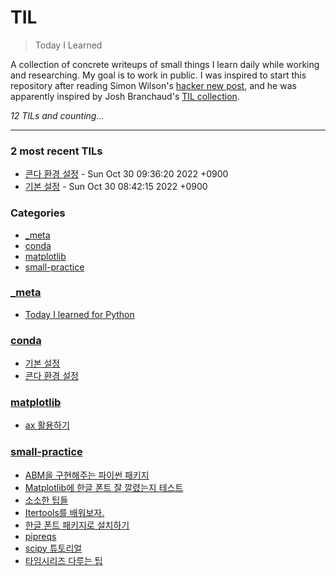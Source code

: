 # TIL
> Today I Learned

A collection of concrete writeups of small things I learn daily while working
and researching. My goal is to work in public. I was inspired to start this
repository after reading Simon Wilson's [hacker new post][1], and he was
apparently inspired by Josh Branchaud's [TIL collection][2].


_12 TILs and counting..._

---

### 2 most recent TILs

- [콘다 환경 설정](conda/quicksilver-env.md) - Sun Oct 30 09:36:20 2022 +0900
- [기본 설정](conda/basics.md) - Sun Oct 30 08:42:15 2022 +0900

### Categories

- [_meta](#_meta)
- [conda](#conda)
- [matplotlib](#matplotlib)
- [small-practice](#small-practice)

### [_meta](#_meta)
- [Today I learned for Python](_meta/today-i-learned.md)

### [conda](#conda)
- [기본 설정](conda/basics.md)
- [콘다 환경 설정](conda/quicksilver-env.md)

### [matplotlib](#matplotlib)
- [ax 활용하기](matplotlib/figax-mean.md)

### [small-practice](#small-practice)
- [ABM을 구현해주는 파이썬 패키지](small-practice/agentpy.md)
- [Matplotlib에 한글 폰트 잘 깔렸는지 테스트](small-practice/check-matplotlb-korfont.md)
- [소소한 팁들](small-practice/cookies-of-coding.md)
- [Itertools를 배워보자.](small-practice/itertools.md)
- [한글 폰트 패키지로 설치하기](small-practice/korfont-by-pip.md)
- [pipreqs](small-practice/pipreqs.md)
- [scipy 튜토리얼](small-practice/scientific-python.md)
- [타임시리즈 다루는 팁](small-practice/time-series-handling-1.md)

[1]: https://simonwillison.net/2020/Apr/20/self-rewriting-readme/
[2]: https://github.com/jbranchaud/til

